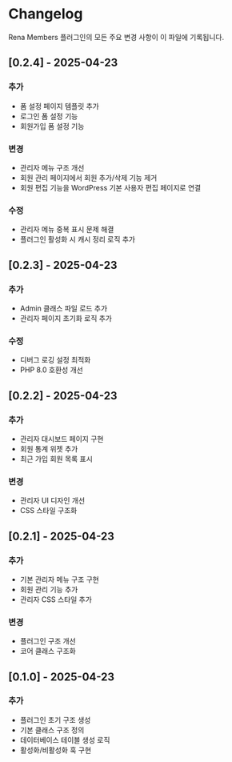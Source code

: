 # Changelog
Rena Members 플러그인의 모든 주요 변경 사항이 이 파일에 기록됩니다.

## [0.2.4] - 2025-04-23

### 추가
- 폼 설정 페이지 템플릿 추가
- 로그인 폼 설정 기능
- 회원가입 폼 설정 기능

### 변경
- 관리자 메뉴 구조 개선
- 회원 관리 페이지에서 회원 추가/삭제 기능 제거
- 회원 편집 기능을 WordPress 기본 사용자 편집 페이지로 연결

### 수정
- 관리자 메뉴 중복 표시 문제 해결
- 플러그인 활성화 시 캐시 정리 로직 추가

## [0.2.3] - 2025-04-23

### 추가
- Admin 클래스 파일 로드 추가
- 관리자 페이지 초기화 로직 추가

### 수정
- 디버그 로깅 설정 최적화
- PHP 8.0 호환성 개선

## [0.2.2] - 2025-04-23

### 추가
- 관리자 대시보드 페이지 구현
- 회원 통계 위젯 추가
- 최근 가입 회원 목록 표시

### 변경
- 관리자 UI 디자인 개선
- CSS 스타일 구조화

## [0.2.1] - 2025-04-23

### 추가
- 기본 관리자 메뉴 구조 구현
- 회원 관리 기능 추가
- 관리자 CSS 스타일 추가

### 변경
- 플러그인 구조 개선
- 코어 클래스 구조화

## [0.1.0] - 2025-04-23

### 추가
- 플러그인 초기 구조 생성
- 기본 클래스 구조 정의
- 데이터베이스 테이블 생성 로직
- 활성화/비활성화 훅 구현 